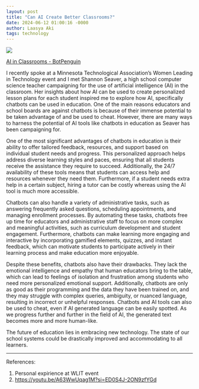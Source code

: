 ```yaml
---
layout: post
title: "Can AI Create Better Classrooms?"
date: 2024-06-12 01:00:16 -0000
author: Laasya Aki
tags: technology
---
```

![](https://www.xenioo.com/wp-content/uploads/2021/05/educational-chastbot.png)

[AI in Classrooms - BotPenguin](https://www.google.com/url?sa=i&url=https%3A%2F%2Fbotpenguin.com%2Fglossary%2Feducation-chatbot&psig=AOvVaw2UqigdZvZz_q0Ay8rYLqbK&ust=1718658544701000&source=images&cd=vfe&opi=89978449&ved=0CBEQjRxqFwoTCODsrJuE4YYDFQAAAAAdAAAAABAE)

I recently spoke at a Minnesota Technological Association’s Women Leading in Technology event and I met Shannon Seaver, a high school computer science teacher campaigning for the use of artificial intelligence (AI) in the classroom. Her insights about how AI can be used to create personalized lesson plans for each student inspired me to explore how AI, specifically chatbots can be used in education. One of the main reasons educators and school boards are against chatbots is because of their immense potential to be taken advantage of and be used to cheat. However, there are many ways to harness the potential of AI tools like chatbots in education as Seaver has been campaigning for. 

One of the most significant advantages of chatbots in education is their ability to offer tailored feedback, resources, and support based on individual student needs and progress. This personalized approach helps address diverse learning styles and paces, ensuring that all students receive the assistance they require to succeed. Additionally, the 24/7 availability of these tools means that students can access help and resources whenever they need them. Furthermore, if a student needs extra help in a certain subject, hiring a tutor can be costly whereas using the AI tool is much more accessible. 

Chatbots can also handle a variety of administrative tasks, such as answering frequently asked questions, scheduling appointments, and managing enrollment processes. By automating these tasks, chatbots free up time for educators and administrative staff to focus on more complex and meaningful activities, such as curriculum development and student engagement. Furthermore, chatbots can make learning more engaging and interactive by incorporating gamified elements, quizzes, and instant feedback, which can motivate students to participate actively in their learning process and make education more enjoyable.

Despite these benefits, chatbots also have their drawbacks. They lack the emotional intelligence and empathy that human educators bring to the table, which can lead to feelings of isolation and frustration among students who need more personalized emotional support. Additionally, chatbots are only as good as their programming and the data they have been trained on, and they may struggle with complex queries, ambiguity, or nuanced language, resulting in incorrect or unhelpful responses. Chatbots and AI tools can also be used to cheat, even if AI generated language can be easily spotted. As we progress further and further in the field of AI, the generated text becomes more and more human-like. 

The future of education lies in embracing new technology. The state of our school systems could be drastically improved and accommodating to all learners.


------------------


References:
1. Personal expirience at WLIT event
2. https://youtu.be/A63WwUqag1M?si=ED0S4J-2ON9zfYGd


